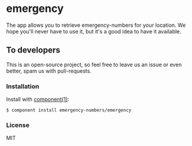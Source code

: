 
# emergency

  The app allows you to retrieve emergency-numbers for your location. We
  hope you'll never have to use it, but it's a good idea to have it
  available.

## To developers

  This is an open-source project, so feel free to leave us an issue or even
  better, spam us with pull-requests.

### Installation

  Install with [component(1)](http://component.io):

    $ component install emergency-numbers/emergency

### License

  MIT

